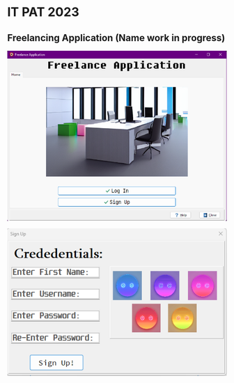 # IT PAT 2023

## Freelancing Application (Name work in progress)

![Home Page](PAT2023_Fase2_JonesGustav/images/demo/HomePage.png)

![Sign In](PAT2023_Fase2_JonesGustav/images/demo/SignIn.png)
